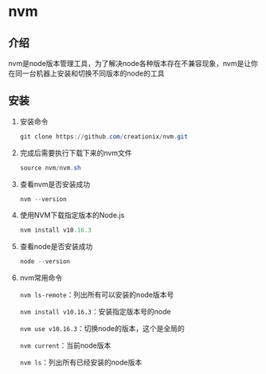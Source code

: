 # nvm

## 介绍

nvm是node版本管理工具，为了解决node各种版本存在不兼容现象，nvm是让你在同一台机器上安装和切换不同版本的node的工具

## 安装

1. 安装命令

   ```powershell
   git clone https://github.com/creationix/nvm.git
   ```

2. 完成后需要执行下载下来的nvm文件

   ```powershell
   source nvm/nvm.sh
   ```

3. 查看nvm是否安装成功

   ```powershell
   nvm --version
   ```

4. 使用NVM下载指定版本的Node.js

   ```powershell
   nvm install v10.16.3
   ```

5. 查看node是否安装成功

   ```powershell
   node --version
   ```

6. nvm常用命令

    `nvm ls-remote`：列出所有可以安装的node版本号

    `nvm install v10.16.3`：安装指定版本号的node

    `nvm use v10.16.3`：切换node的版本，这个是全局的

    `nvm current`：当前node版本

    `nvm ls`：列出所有已经安装的node版本
